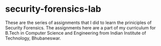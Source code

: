 # security-forensics-lab
These are the series of assignments that I did to learn the priniciples of Security Forensics. The assignments here are a part of my curriculum for B.Tech in Computer Science and Engineering from Indian Institute of Technology, Bhubaneswar.

